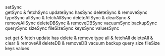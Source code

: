 setSync<br>
getSync & fetchSync
updateSync
hasSync
deleteSync & removeSync
typeSync
allSync & fetchAllSync
deleteAllSync & clearSync & removeAllSync
deleteDBSync & removeDBSync
vacuumSync 
backupSync
querySync
sizeSync
fileSizeSync
keysSync
valuesSync


set
get & fetch
update
has
delete & remove
type
all & fetchAll
deleteAll & clear & removeAll
deleteDB & removeDB
vacuum 
backup
query
size
fileSize
keys
values
